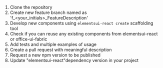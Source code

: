 1. Clone the repository
2. Create new feature branch named as 'f_<your_initials>_FeatureDescription'
3. Develop new components using ```elementsui-react create``` scaffolding tool
4. Check if you can reuse any existing components from elementsui-react or office-ui-fabric
5. Add tests and multiple examples of usage
6. Create a pull request with meaningful description
7. Request a new npm version to be published
8. Update "elementsui-react"dependency version in your project

